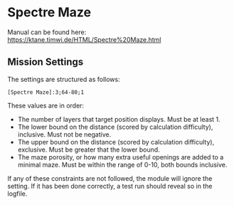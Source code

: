 # Spectre Maze
Manual can be found here: https://ktane.timwi.de/HTML/Spectre%20Maze.html

## Mission Settings
The settings are structured as follows: 

`[Spectre Maze]:3;64-80;1`

These values are in order:
- The number of layers that target position displays. Must be at least 1.
- The lower bound on the distance (scored by calculation difficulty), inclusive. Must not be negative.
- The upper bound on the distance (scored by calculation difficulty), exclusive. Must be greater that the lower bound.
- The maze porosity, or how many extra useful openings are added to a minimal maze. Must be within the range of 0-10, both bounds inclusive.

If any of these constraints are not followed, the module will ignore the setting. If it has been done correctly, a test run should reveal so in the logfile.
